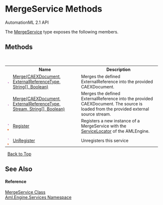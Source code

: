 # MergeService Methods
AutomationML 2.1 API 

The <a href="T_Aml_Engine_Services_MergeService">MergeService</a> type exposes the following members.


## Methods
&nbsp;<table><tr><th></th><th>Name</th><th>Description</th></tr><tr><td>![Public method](media/pubmethod.gif "Public method")</td><td><a href="M_Aml_Engine_Services_MergeService_Merge_1">Merge(CAEXDocument, ExternalReferenceType, String[], Boolean)</a></td><td>
Merges the defined ExternalReference into the provided CAEXDocument.</td></tr><tr><td>![Public method](media/pubmethod.gif "Public method")</td><td><a href="M_Aml_Engine_Services_MergeService_Merge">Merge(CAEXDocument, ExternalReferenceType, Stream, String[], Boolean)</a></td><td>
Merges the defined ExternalReference into the provided CAEXDocument. The source is loaded from the provided external source stream.</td></tr><tr><td>![Public method](media/pubmethod.gif "Public method")![Static member](media/static.gif "Static member")</td><td><a href="M_Aml_Engine_Services_MergeService_Register">Register</a></td><td>
Registers a new instance of a MergeService with the <a href="T_Aml_Engine_Services_ServiceLocator">ServiceLocator</a> of the AMLEngine.</td></tr><tr><td>![Public method](media/pubmethod.gif "Public method")![Static member](media/static.gif "Static member")</td><td><a href="M_Aml_Engine_Services_MergeService_UnRegister">UnRegister</a></td><td>
Unregisters this service</td></tr></table>&nbsp;
<a href="#mergeservice-methods">Back to Top</a>

## See Also


#### Reference
<a href="T_Aml_Engine_Services_MergeService">MergeService Class</a><br /><a href="N_Aml_Engine_Services">Aml.Engine.Services Namespace</a><br />